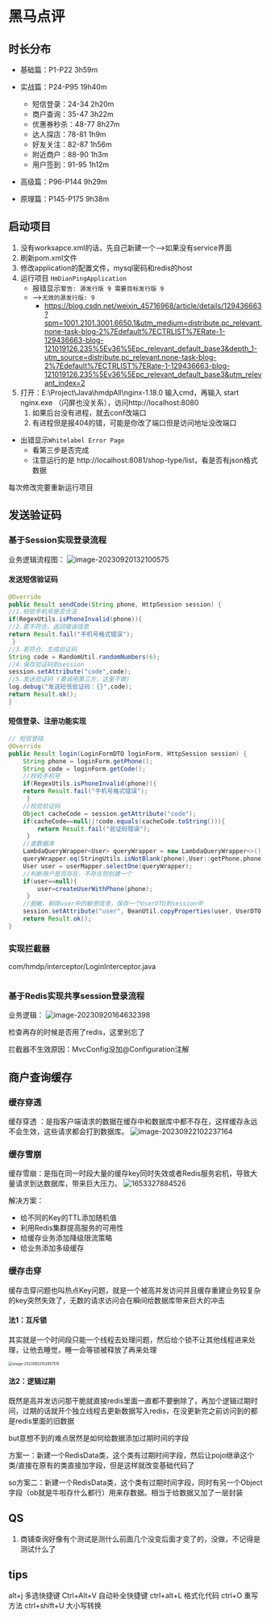 # 黑马点评

## 时长分布
- 基础篇：P1-P22  3h59m
- 实战篇：P24-P95	19h40m
  - 短信登录：24-34  2h20m
  - 商户查询：35-47  3h22m
  - 优惠券秒杀：48-77 8h27m
  - 达人探店：78-81 1h9m
  - 好友关注：82-87 1h56m
  - 附近商户：88-90 1h3m
  - 用户签到：91-95 1h12m

- 高级篇：P96-P144	9h29m
- 原理篇：P145-P175	9h38m


## 启动项目

1. 没有worksapce.xml的话，先自己新建一个-->如果没有service界面
2. 刷新pom.xml文件
3. 修改application的配置文件，mysql密码和redis的host
4. 运行项目
   `HmDianPingApplication`
    - 报错显示`警告: 源发行版 9 需要目标发行版 9`
    - -->`无效的源发行版: 9`
        - https://blog.csdn.net/weixin_45716968/article/details/129436663?spm=1001.2101.3001.6650.1&utm_medium=distribute.pc_relevant.none-task-blog-2%7Edefault%7ECTRLIST%7ERate-1-129436663-blog-121019126.235%5Ev36%5Epc_relevant_default_base3&depth_1-utm_source=distribute.pc_relevant.none-task-blog-2%7Edefault%7ECTRLIST%7ERate-1-129436663-blog-121019126.235%5Ev36%5Epc_relevant_default_base3&utm_relevant_index=2
5. 打开：E:\Project\Java\hmdpAll\nginx-1.18.0  输入cmd，再输入 start nginx.exe （闪屏也没关系），访问http://localhost:8080
   1. 如果后台没有进程，就去conf改端口
   2. 有进程但是报404的错，可能是你改了端口但是访问地址没改端口


- 出错显示`Whitelabel Error Page`
    - 看第三步是否完成
    - 注意运行的是 http://localhost:8081/shop-type/list，看是否有json格式数据

每次修改完要重新运行项目

## 发送验证码

### 基于Session实现登录流程

业务逻辑流程图：
![image-20230920132100575](https://cdn.jsdelivr.net/gh/kixuan/PicGo/images/image-20230920132100575.png)

#### 发送短信验证码

```java
@Override
public Result sendCode(String phone, HttpSession session) {
//1.校验⼿机号是否合法
if(RegexUtils.isPhoneInvalid(phone)){
//2.若不符合，返回错误信息
return Result.fail("⼿机号格式错误");
 }
//3.若符合，⽣成验证码
String code = RandomUtil.randomNumbers(6);
//4.保存验证码到session
session.setAttribute("code",code);
//5.发送验证码 (要调⽤第三⽅，这⾥不做)
log.debug("发送短信验证码：{}",code);
return Result.ok();
}
```

#### 短信登录、注册功能实现

```java
// 短信登陆
@Override
public Result login(LoginFormDTO loginForm, HttpSession session) {
    String phone = loginForm.getPhone();
    String code = loginForm.getCode();
    //校验⼿机号
    if(RegexUtils.isPhoneInvalid(phone)){
    return Result.fail("⼿机号格式错误");
     }
    //校验验证码
    Object cacheCode = session.getAttribute("code");
    if(cacheCode==null||!code.equals(cacheCode.toString())){
    	return Result.fail("验证码错误");
     }
    //查数据库
    LambdaQueryWrapper<User> queryWrapper = new LambdaQueryWrapper<>();
    queryWrapper.eq(StringUtils.isNotBlank(phone),User::getPhone,phone);
    User user = userMapper.selectOne(queryWrapper);
    //判断⽤户是否存在，不存在则创建⼀个
    if(user==null){
    	user=createUserWithPhone(phone);
     }
    //脱敏，剔除user中的敏感信息，保存⼀个UserDTO到session中
    session.setAttribute("user", BeanUtil.copyProperties(user, UserDTO.class));
    return Result.ok();
}
```



### 实现拦截器

com/hmdp/interceptor/LoginInterceptor.java

```java
```



### 基于Redis实现共享session登录流程

业务逻辑：
![image-20230920164632398](https://cdn.jsdelivr.net/gh/kixuan/PicGo/images/image-20230920164632398.png)





检查再存的时候是否用了redis，这里别忘了

拦截器不生效原因：MvcConfig没加@Configuration注解



## 商户查询缓存

### 缓存穿透

缓存穿透 ：是指客户端请求的数据在缓存中和数据库中都不存在，这样缓存永远不会生效，这些请求都会打到数据库。
![image-20230922102237164](https://cdn.jsdelivr.net/gh/kixuan/PicGo/images/image-20230922102237164.png)

### 缓存雪崩

缓存雪崩：是指在同一时段大量的缓存key同时失效或者Redis服务宕机，导致大量请求到达数据库，带来巨大压力。
![1653327884526](https://cdn.jsdelivr.net/gh/kixuan/PicGo/images/1653327884526.png)

解决方案：

* 给不同的Key的TTL添加随机值
* 利用Redis集群提高服务的可用性
* 给缓存业务添加降级限流策略
* 给业务添加多级缓存



### 缓存击穿

缓存击穿问题也叫热点Key问题，就是一个被高并发访问并且缓存重建业务较复杂的key突然失效了，无数的请求访问会在瞬间给数据库带来巨大的冲击

#### 法1：互斥锁

其实就是一个时间段只能一个线程去处理问题，然后给个锁不让其他线程进来处理，让他去睡觉，睡一会等锁被释放了再来处理

<img src="https://cdn.jsdelivr.net/gh/kixuan/PicGo/images/image-20230922102857515.png" alt="image-20230922102857515" style="zoom:50%;" />



#### 法2：逻辑过期

既然是高并发访问那干脆就直接redis里面一直都不要删除了，再加个逻辑过期时间，过期的话就开个独立线程去更新数据写入redis，在没更新完之前访问到的都是redis里面的旧数据

but意想不到的难点居然是如何给数据添加过期时间的字段

方案一：新建⼀个RedisData类，这个类有过期时间字段，然后让pojo继承这个类/直接在原有的类直接加字段，但是这样就改变基础代码了

so方案二：新建⼀个RedisData类，这个类有过期时间字段，同时有另⼀个Object字段（ob就是牛啦存什么都行）用来存数据。相当于给数据又加了⼀层封装

## QS

1. 商铺查询好像有个测试是测什么前面几个没变后面才变了的，没做，不记得是测试什么了

## tips

alt+j 多选快捷键
Ctrl+Alt+V 自动补全快捷键
ctrl+alt+L 格式化代码
ctrl+O 重写方法
ctrl+shift+U 大小写转换

